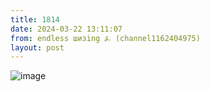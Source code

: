 ```yaml
---
title: 1814
date: 2024-03-22 13:11:07
from: endless шизing ⍼ (channel1162404975)
layout: post
---
```


![image](photos/photo_275@22-03-2024_13-11-07.jpg)



